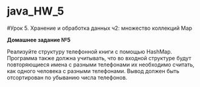 # java_HW_5
#Урок 5. Хранение и обработка данных ч2: множество коллекций Map

**Домашнее задание №5**

Реализуйте структуру телефонной книги с помощью HashMap.
Программа также должна учитывать, что во входной структуре будут повторяющиеся имена с разными телефонами
их необходимо считать, как одного человека с разными телефонами. 
Вывод должен быть отсортирован по убыванию числа телефонов.
